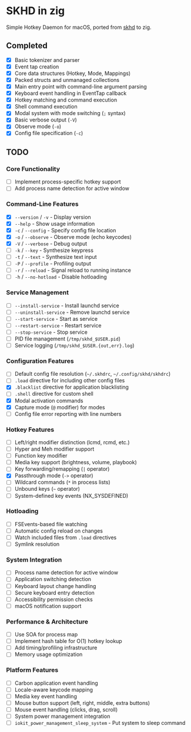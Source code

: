 # SKHD in zig

Simple Hotkey Daemon for macOS, ported from [skhd](https://github.com/koekeishiya/skhd) to zig.

## Completed
- [x] Basic tokenizer and parser
- [x] Event tap creation
- [x] Core data structures (Hotkey, Mode, Mappings)
- [x] Packed structs and unmanaged collections
- [x] Main entry point with command-line argument parsing
- [x] Keyboard event handling in EventTap callback
- [x] Hotkey matching and command execution
- [x] Shell command execution
- [x] Modal system with mode switching (`;` syntax)
- [x] Basic verbose output (`-V`)
- [x] Observe mode (`-o`)
- [x] Config file specification (`-c`)

## TODO

### Core Functionality
- [ ] Implement process-specific hotkey support
- [ ] Add process name detection for active window

### Command-Line Features
- [x] `--version` / `-v` - Display version
- [x] `--help` - Show usage information
- [x] `-c` / `--config` - Specify config file location
- [x] `-o` / `--observe` - Observe mode (echo keycodes)
- [x] `-V` / `--verbose` - Debug output
- [ ] `-k` / `--key` - Synthesize keypress
- [ ] `-t` / `--text` - Synthesize text input
- [ ] `-P` / `--profile` - Profiling output
- [ ] `-r` / `--reload` - Signal reload to running instance
- [ ] `-h` / `--no-hotload` - Disable hotloading

### Service Management
- [ ] `--install-service` - Install launchd service
- [ ] `--uninstall-service` - Remove launchd service
- [ ] `--start-service` - Start as service
- [ ] `--restart-service` - Restart service
- [ ] `--stop-service` - Stop service
- [ ] PID file management (`/tmp/skhd_$USER.pid`)
- [ ] Service logging (`/tmp/skhd_$USER.{out,err}.log`)

### Configuration Features
- [ ] Default config file resolution (`~/.skhdrc`, `~/.config/skhd/skhdrc`)
- [ ] `.load` directive for including other config files
- [x] `.blacklist` directive for application blacklisting
- [ ] `.shell` directive for custom shell
- [x] Modal activation commands
- [x] Capture mode (`@` modifier) for modes
- [ ] Config file error reporting with line numbers

### Hotkey Features
- [ ] Left/right modifier distinction (lcmd, rcmd, etc.)
- [ ] Hyper and Meh modifier support
- [ ] Function key modifier
- [ ] Media key support (brightness, volume, playbook)
- [ ] Key forwarding/remapping (`|` operator)
- [x] Passthrough mode (`->` operator)
- [ ] Wildcard commands (`*` in process lists)
- [ ] Unbound keys (`~` operator)
- [ ] System-defined key events (NX_SYSDEFINED)

### Hotloading
- [ ] FSEvents-based file watching
- [ ] Automatic config reload on changes
- [ ] Watch included files from `.load` directives
- [ ] Symlink resolution

### System Integration
- [ ] Process name detection for active window
- [ ] Application switching detection
- [ ] Keyboard layout change handling
- [ ] Secure keyboard entry detection
- [ ] Accessibility permission checks
- [ ] macOS notification support

### Performance & Architecture
- [ ] Use SOA for process map
- [ ] Implement hash table for O(1) hotkey lookup
- [ ] Add timing/profiling infrastructure
- [ ] Memory usage optimization

### Platform Features
- [ ] Carbon application event handling
- [ ] Locale-aware keycode mapping
- [ ] Media key event handling
- [ ] Mouse button support (left, right, middle, extra buttons)
- [ ] Mouse event handling (clicks, drag, scroll)
- [ ] System power management integration
- [ ] `iokit_power_management_sleep_system` - Put system to sleep command
